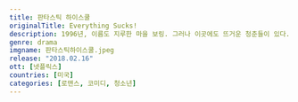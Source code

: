 ```yaml
---
title: 판타스틱 하이스쿨
originalTitle: Everything Sucks!
description: 1996년, 이름도 지루한 마을 보링. 그러나 이곳에도 뜨거운 청춘들이 있다. 사랑과 우정의 롤러코스터를 오르내리는 십대들의 아날로그 낭만이 펼쳐진다.
genre: drama
imgname: 판타스틱하이스쿨.jpeg
release: "2018.02.16"
ott: [넷플릭스]
countries: [미국]
categories: [로맨스, 코미디, 청소년]
---
```

